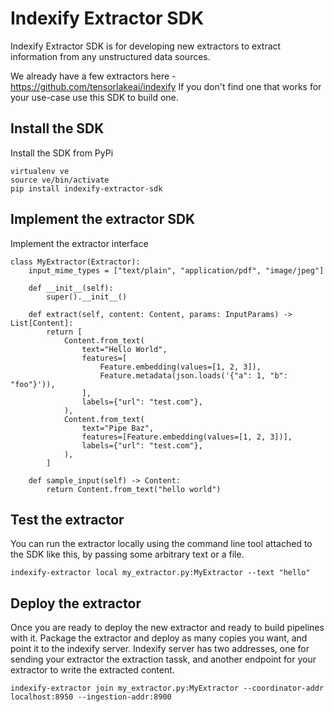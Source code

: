 # Indexify Extractor SDK 

Indexify Extractor SDK is for developing new extractors to extract information from any unstructured data sources.

We already have a few extractors here - https://github.com/tensorlakeai/indexify If you don't find one that works for your use-case use this SDK to build one. 

## Install the SDK
Install the SDK from PyPi
```
virtualenv ve
source ve/bin/activate
pip install indexify-extractor-sdk
```

## Implement the extractor SDK
Implement the extractor interface 
```
class MyExtractor(Extractor):
    input_mime_types = ["text/plain", "application/pdf", "image/jpeg"]

    def __init__(self):
        super().__init__()

    def extract(self, content: Content, params: InputParams) -> List[Content]:
        return [
            Content.from_text(
                text="Hello World",
                features=[
                    Feature.embedding(values=[1, 2, 3]),
                    Feature.metadata(json.loads('{"a": 1, "b": "foo"}')),
                ],
                labels={"url": "test.com"},
            ),
            Content.from_text(
                text="Pipe Baz",
                features=[Feature.embedding(values=[1, 2, 3])],
                labels={"url": "test.com"},
            ),
        ]

    def sample_input(self) -> Content:
        return Content.from_text("hello world")

```

## Test the extractor
You can run the extractor locally using the command line tool attached to the SDK like this, by passing some arbitrary text or a file. 
```
indexify-extractor local my_extractor.py:MyExtractor --text "hello"
```

## Deploy the extractor

Once you are ready to deploy the new extractor and ready to build pipelines with it. Package the extractor and deploy as many copies you want, and point it to the indexify server. Indexify server has two addresses, one for sending your extractor the extraction tassk, and another endpoint for your extractor to write the extracted content.
```
indexify-extractor join my_extractor.py:MyExtractor --coordinator-addr localhost:8950 --ingestion-addr:8900
```

